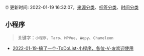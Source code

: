 :alarm_clock: 更新时间: 2022-01-19 16:32:07。[来源分类](../README.md)、[标签分类](../TAGS.md)、[时间分类](../TIMELINE.md)

## 小程序


> 关键字：`小程序`、`Taro`、`MPVue`、`Wepy`、`Chameleon`



- [2022-01-19-搞了一个-ToDoList-小程序，各位-V-友欢迎使用](https://www.v2ex.com/t/829332) 